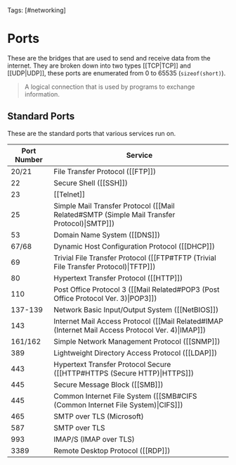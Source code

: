 Tags: [#networking]

# Ports

These are the bridges that are used to send and receive data from the internet. They are broken down into two types [[TCP|TCP]] and [[UDP|UDP]], these ports are enumerated from 0 to 65535 (`sizeof(short)`).

>A logical connection that is used by programs to exchange information.

## Standard Ports

These are the standard ports that various services run on.

|Port Number|Service|
|-|-|
|20/21|File Transfer Protocol ([[FTP]])|
|22|Secure Shell ([[SSH]])|
|23|[[Telnet]]|
|25|Simple Mail Transfer Protocol ([[Mail Related#SMTP (Simple Mail Transfer Protocol)\|SMTP]])|
|53|Domain Name System ([[DNS]])|
|67/68|Dynamic Host Configuration Protocol ([[DHCP]])|
|69|Trivial File Transfer Protocol ([[FTP#TFTP (Trivial File Transfer Protocol)\|TFTP]])|
|80|Hypertext Transfer Protocol ([[HTTP]])|
|110|Post Office Protocol 3 ([[Mail Related#POP3 (Post Office Protocol Ver. 3)\|POP3]])|
|137-139|Network Basic Input/Output System ([[NetBIOS]])|
|143|Internet Mail Access Protocol ([[Mail Related#IMAP (Internet Mail Access Protocol Ver. 4)\|IMAP]])|
|161/162|Simple Network Management Protocol ([[SNMP]])|
|389|Lightweight Directory Access Protocol ([[LDAP]])|
|443|Hypertext Transfer Protocol Secure ([[HTTP#HTTPS (Secure HTTP)\|HTTPS]])|
|445|Secure Message Block ([[SMB]])|
|445|Common Internet File System ([[SMB#CIFS (Common Internet File System)\|CIFS]])|
|465|SMTP over TLS (Microsoft)|
|587|SMTP over TLS|
|993|IMAP/S (IMAP over TLS)|
|3389|Remote Desktop Protocol ([[RDP]])|
